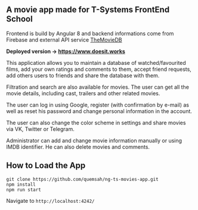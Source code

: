 ## A movie app made for T-Systems FrontEnd School

Frontend is build by Angular 8 and backend informations come from Firebase and external API service [TheMovieDB](https://developers.themoviedb.org/3)

**Deployed version -> https://www.doesit.works**

This application allows you to maintain a database of watched/favourited films, add your own ratings and comments to them, accept friend requests, add others users to friends and share the database with them.

Filtration and search are also available for movies. The user can get all the movie details, including cast, trailers and other related movies.

The user can log in using Google, register (with confirmation by e-mail) as well as reset his password and change personal information in the account.

The user can also change the color scheme in settings and share movies via VK, Twitter or Telegram.

Administrator can add and change movie information manually or using IMDB identifier. He can also delete movies and comments.

<!-- ## Statement of work

<p align="left">
  <a href="https://sun9-53.userapi.com/c855224/v855224301/b1942/EJItLBHj4_U.jpg">
    <img
      alt="Картинка ТЗ"
      src="https://sun9-53.userapi.com/c855224/v855224301/b1942/EJItLBHj4_U.jpg"
      width="600"
    />
  </a>
</p> -->

## How to Load the App

```
git clone https://github.com/quemsah/ng-ts-movies-app.git
npm install
npm run start
```

Navigate to `http://localhost:4242/`
